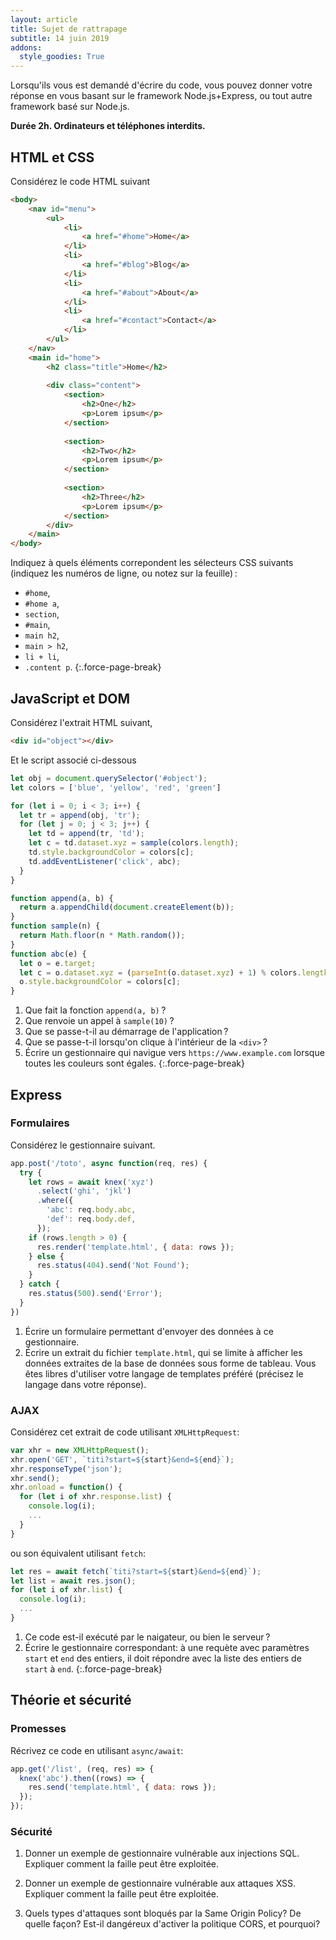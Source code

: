 ```yaml
---
layout: article
title: Sujet de rattrapage
subtitle: 14 juin 2019
addons:
  style_goodies: True
---
```


Lorsqu'ils vous est demandé d'écrire du code, vous pouvez donner votre
réponse en vous basant sur le framework Node.js+Express, ou tout autre
framework basé sur Node.js.

**Durée 2h. Ordinateurs et téléphones interdits.**


## HTML et CSS

Considérez le code HTML suivant

```html
<body>
    <nav id="menu">
        <ul>
            <li>
                <a href="#home">Home</a>
            </li>
            <li>
                <a href="#blog">Blog</a>
            </li>
            <li>
                <a href="#about">About</a>
            </li>
            <li>
                <a href="#contact">Contact</a>
            </li>
        </ul>
    </nav>
    <main id="home">
        <h2 class="title">Home</h2>
        
        <div class="content">
            <section>
                <h2>One</h2>
                <p>Lorem ipsum</p>
            </section>
            
            <section>
                <h2>Two</h2>
                <p>Lorem ipsum</p>
            </section>
            
            <section>
                <h2>Three</h2>
                <p>Lorem ipsum</p>
            </section>
        </div>
    </main>
</body>
```

Indiquez à quels éléments correpondent les sélecteurs CSS suivants
(indiquez les numéros de ligne, ou notez sur la feuille) :

* `#home`,
* `#home a`,
* `section`,
* `#main`,
* `main h2`,
* `main > h2`,
* `li + li`,
* `.content p`.
{:.force-page-break}


## JavaScript et DOM

Considérez l'extrait HTML suivant, 

```html
<div id="object"></div>
```

Et le script associé ci-dessous

```js
let obj = document.querySelector('#object');
let colors = ['blue', 'yellow', 'red', 'green']

for (let i = 0; i < 3; i++) {
  let tr = append(obj, 'tr');
  for (let j = 0; j < 3; j++) {
    let td = append(tr, 'td');
    let c = td.dataset.xyz = sample(colors.length);
    td.style.backgroundColor = colors[c];
    td.addEventListener('click', abc);
  }
}

function append(a, b) {
  return a.appendChild(document.createElement(b));
}
function sample(n) {
  return Math.floor(n * Math.random());
}
function abc(e) {
  let o = e.target;
  let c = o.dataset.xyz = (parseInt(o.dataset.xyz) + 1) % colors.length;
  o.style.backgroundColor = colors[c];
}
```

1. Que fait la fonction `append(a, b)` ?
2. Que renvoie un appel à `sample(10)` ?
3. Que se passe-t-il au démarrage de l'application ?
4. Que se passe-t-il lorsqu'on clique à l'intérieur de la `<div>` ?
5. Écrire un gestionnaire qui navigue vers `https://www.example.com`
   lorsque toutes les couleurs sont égales.
{:.force-page-break}


## Express

### Formulaires

Considérez le gestionnaire suivant.

```js
app.post('/toto', async function(req, res) {
  try {
    let rows = await knex('xyz')
      .select('ghi', 'jkl')
      .where({
        'abc': req.body.abc,
        'def': req.body.def,
      });
    if (rows.length > 0) {
      res.render('template.html', { data: rows });
    } else {
      res.status(404).send('Not Found');
    }
  } catch {
    res.status(500).send('Error');
  }
})
```

1. Écrire un formulaire permettant d'envoyer des données à ce
   gestionnaire.
2. Écrire un extrait du fichier `template.html`, qui se limite à
   afficher les données extraites de la base de données sous forme de
   tableau. Vous êtes libres d'utiliser votre langage de templates
   préféré (précisez le langage dans votre réponse).

### AJAX

Considérez cet extrait de code utilisant `XMLHttpRequest`:

```js
var xhr = new XMLHttpRequest();
xhr.open('GET', `titi?start=${start}&end=${end}`);
xhr.responseType('json');
xhr.send();
xhr.onload = function() {
  for (let i of xhr.response.list) {
    console.log(i);
    ...
  }
}
```

ou son équivalent utilisant `fetch`:

```js
let res = await fetch(`titi?start=${start}&end=${end}`);
let list = await res.json();
for (let i of xhr.list) {
  console.log(i);
  ...
}
```

1. Ce code est-il exécuté par le naigateur, ou bien le serveur ?
2. Écrire le gestionnaire correspondant: à une requète avec paramètres
   `start` et `end` des entiers, il doit répondre avec la liste des
   entiers de `start` à `end`.
{:.force-page-break}


## Théorie et sécurité

### Promesses

Récrivez ce code en utilisant `async/await`:

```js
app.get('/list', (req, res) => {
  knex('abc').then((rows) => {
    res.send('template.html', { data: rows });
  });
});
```

### Sécurité

1. Donner un exemple de gestionnaire vulnérable aux injections
   SQL. Expliquer comment la faille peut être exploitée.

2. Donner un exemple de gestionnaire vulnérable aux attaques
   XSS. Expliquer comment la faille peut être exploitée.

3. Quels types d'attaques sont bloqués par la Same Origin Policy? De
   quelle façon? Est-il dangéreux d'activer la politique CORS, et
   pourquoi?
